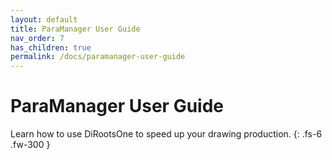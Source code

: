 ```yaml
---
layout: default
title: ParaManager User Guide
nav_order: 7
has_children: true
permalink: /docs/paramanager-user-guide
---
```


# ParaManager User Guide

Learn how to use DiRootsOne to speed up your drawing production.
{: .fs-6 .fw-300 }